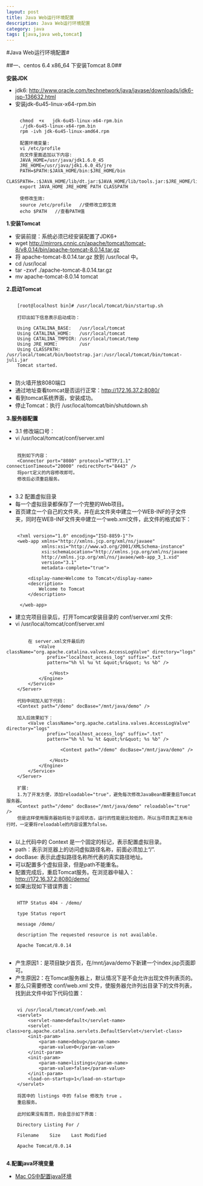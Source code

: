```yaml
---
layout: post
title: Java Web运行环境配置
description: Java Web运行环境配置
category: java
tags: [java,java web,tomcat]
---
```

#Java Web运行环境配置#

##一、centos 6.4 x86_64 下安装Tomcat 8.0##

__安装JDK__

* jdk6: http://www.oracle.com/technetwork/java/javase/downloads/jdk6-jsp-136632.html
* 安装jdk-6u45-linux-x64-rpm.bin

```

	 chmod  +x   jdk-6u45-linux-x64-rpm.bin 
	 ./jdk-6u45-linux-x64-rpm.bin
	 rpm -ivh jdk-6u45-linux-amd64.rpm
	 
	 配置环境变量:
	 vi /etc/profile
	 向文件里面追加以下内容:
	 JAVA_HOME=/usr/java/jdk1.6.0_45
	 JRE_HOME=/usr/java/jdk1.6.0_45/jre
     PATH=$PATH:$JAVA_HOME/bin:$JRE_HOME/bin
	 CLASSPATH=.:$JAVA_HOME/lib/dt.jar:$JAVA_HOME/lib/tools.jar:$JRE_HOME/lib
	 export JAVA_HOME JRE_HOME PATH CLASSPATH
	 
	 使修改生效:
	 source /etc/profile   //使修改立即生效 
	 echo $PATH   //查看PATH值
```


__1.安装Tomcat__

* 安装前提：系统必须已经安装配置了JDK6+
* wget http://mirrors.cnnic.cn/apache/tomcat/tomcat-8/v8.0.14/bin/apache-tomcat-8.0.14.tar.gz
* 将  apache-tomcat-8.0.14.tar.gz 放到 /usr/local  中。 
* cd /usr/local
* tar -zxvf ./apache-tomcat-8.0.14.tar.gz
* mv apache-tomcat-8.0.14 tomcat

__2.启动Tomcat__

```

	[root@localhost bin]# /usr/local/tomcat/bin/startup.sh
	
	打印出如下信息表示启动成功：
	
	Using CATALINA_BASE:   /usr/local/tomcat
	Using CATALINA_HOME:   /usr/local/tomcat
	Using CATALINA_TMPDIR: /usr/local/tomcat/temp
	Using JRE_HOME:        /usr
	Using CLASSPATH:       /usr/local/tomcat/bin/bootstrap.jar:/usr/local/tomcat/bin/tomcat-juli.jar
	Tomcat started.
	
```

* 防火墙开放8080端口
* 通过地址查看tomcat是否运行正常：http://172.16.37.2:8080/
* 看到tomcat系统界面，安装成功。
* 停止Tomcat：执行 /usr/local/tomcat/bin/shutdown.sh

__3.服务器配置__

* 3.1 修改端口号：
* vi /usr/local/tomcat/conf/server.xml

```

	找到如下内容：
	<Connector port="8080" protocol="HTTP/1.1" connectionTimeout="20000" redirectPort="8443" />
	将port定义的内容修改即可。
	修改后必须重启服务。
	
```

* 3.2 配置虚拟目录
* 每一个虚拟目录都保存了一个完整的Web项目。
* 首页建立一个自己的文件夹，并在此文件夹中建立一个WEB-INF的子文件夹，同时在WEB-INF文件夹中建立一个web.xml文件，此文件的格式如下：

```
	
	<?xml version="1.0" encoding="ISO-8859-1"?>
	<web-app xmlns="http://xmlns.jcp.org/xml/ns/javaee" 
			 xmlns:xsi="http://www.w3.org/2001/XMLSchema-instance" 
			 xsi:schemaLocation="http://xmlns.jcp.org/xml/ns/javaee 
			 http://xmlns.jcp.org/xml/ns/javaee/web-app_3_1.xsd" 
			 version="3.1" 
			 metadata-complete="true">
			 
		<display-name>Welcome to Tomcat</display-name>
		<description>
     		Welcome to Tomcat
     	</description>
     
     </web-app>

```

* 建立完项目目录后，打开Tomcat安装目录的 conf/server.xml 文件:
* vi /usr/local/tomcat/conf/server.xml

```

		在 server.xml文件最后的
			<Valve className="org.apache.catalina.valves.AccessLogValve" directory="logs"
               prefix="localhost_access_log" suffix=".txt"
               pattern="%h %l %u %t &quot;%r&quot; %s %b" />

      			</Host>
    		</Engine>
    	</Service>
	</Server>
	
	代码中间加入如下代码：
	<Context path="/demo" docBase="/mnt/java/demo" />
	
	加入后效果如下：
		<Valve className="org.apache.catalina.valves.AccessLogValve" directory="logs"
               prefix="localhost_access_log" suffix=".txt"
               pattern="%h %l %u %t &quot;%r&quot; %s %b" />
               
					<Context path="/demo" docBase="/mnt/java/demo" />
					
      			</Host>
    		</Engine>
    	</Service>
	</Server>	
	
	扩展:
	1.为了开发方便，添加reloadable="true"，避免每次修改JavaBean都要重启Tomcat服务器。
	<Context path="/demo" docBase="/mnt/java/demo" reloadable="true" />
	但是这样使用服务器始将处于监视状态，运行的性能是比较低的，所以当项目真正发布动行时，一定要将reloadable的内容设置为false。
		
```

* 以上代码中的 Context 是一个固定的标记，表示配置虚拟目录。
* path：表示浏览器上的访问虚拟路径名称，前面必须加上“/”.
* docBase: 表示此虚拟路径名称所代表的真实路径地址。
* 可以配置多个虚拟目录，但是path不能重名。
* 配置完成后，重启Tomcat服务。在浏览器中输入：http://172.16.37.2:8080/demo/
* 如果出现如下错误界面：

```
	
	HTTP Status 404 - /demo/

	type Status report

	message /demo/

	description The requested resource is not available.

	Apache Tomcat/8.0.14
		
```

* 产生原因1：是项目缺少首页，在/mnt/java/demo下新建一个index.jsp页面即可。
* 产生原因2：在Tomcat服务器上，默认情况下是不会允许出现文件列表页的。
* 那么只需要修改 conf/web.xml 文件，使服务器允许列出目录下的文件列表，找到此文件中如下代码位置：

```
	
	vi /usr/local/tomcat/conf/web.xml
	<servlet>
        <servlet-name>default</servlet-name>
        <servlet-class>org.apache.catalina.servlets.DefaultServlet</servlet-class>
        <init-param>
            <param-name>debug</param-name>
            <param-value>0</param-value>
        </init-param>
        <init-param>
            <param-name>listings</param-name>
            <param-value>false</param-value>
        </init-param>
        <load-on-startup>1</load-on-startup>
    </servlet>
    
    将其中的 listings 中的 false 修改为 true 。
    重启服务。
    
    此时如果没有首页，则会显示如下界面：
    
    Directory Listing For /

	Filename	Size	Last Modified
	
	Apache Tomcat/8.0.14
	
```

__4.配置java环境变量__

* [Mac OS中配置java环境](http://blog.sina.com.cn/s/blog_7d1c5c8601015ppr.html)
